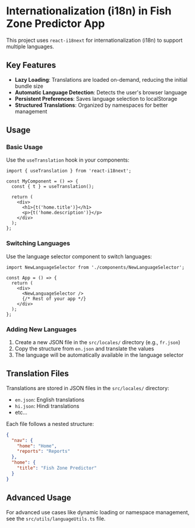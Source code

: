 # Internationalization (i18n) in Fish Zone Predictor App

This project uses `react-i18next` for internationalization (i18n) to support multiple languages.

## Key Features

- **Lazy Loading**: Translations are loaded on-demand, reducing the initial bundle size
- **Automatic Language Detection**: Detects the user's browser language
- **Persistent Preferences**: Saves language selection to localStorage
- **Structured Translations**: Organized by namespaces for better management

## Usage

### Basic Usage

Use the `useTranslation` hook in your components:

```tsx
import { useTranslation } from 'react-i18next';

const MyComponent = () => {
  const { t } = useTranslation();
  
  return (
    <div>
      <h1>{t('home.title')}</h1>
      <p>{t('home.description')}</p>
    </div>
  );
};
```

### Switching Languages

Use the language selector component to switch languages:

```tsx
import NewLanguageSelector from './components/NewLanguageSelector';

const App = () => {
  return (
    <div>
      <NewLanguageSelector />
      {/* Rest of your app */}
    </div>
  );
};
```

### Adding New Languages

1. Create a new JSON file in the `src/locales/` directory (e.g., `fr.json`)
2. Copy the structure from `en.json` and translate the values
3. The language will be automatically available in the language selector

## Translation Files

Translations are stored in JSON files in the `src/locales/` directory:

- `en.json`: English translations
- `hi.json`: Hindi translations
- etc...

Each file follows a nested structure:

```json
{
  "nav": {
    "home": "Home",
    "reports": "Reports"
  },
  "home": {
    "title": "Fish Zone Predictor"
  }
}
```

## Advanced Usage

For advanced use cases like dynamic loading or namespace management, see the `src/utils/languageUtils.ts` file.
